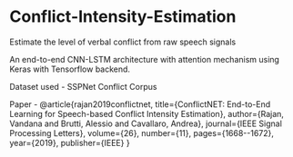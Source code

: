 # Conflict-Intensity-Estimation
Estimate the level of verbal conflict from raw speech signals

An end-to-end CNN-LSTM architecture with attention mechanism using Keras with Tensorflow backend. 

Dataset used - SSPNet Conflict Corpus

Paper - 
@article{rajan2019conflictnet,
  title={ConflictNET: End-to-End Learning for Speech-based Conflict Intensity Estimation},
  author={Rajan, Vandana and Brutti, Alessio and Cavallaro, Andrea},
  journal={IEEE Signal Processing Letters},
  volume={26},
  number={11},
  pages={1668--1672},
  year={2019},
  publisher={IEEE}
}


